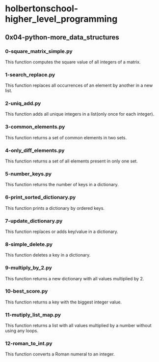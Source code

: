 # holbertonschool-higher_level_programming
## 0x04-python-more_data_structures
### 0-square_matrix_simple.py
This function computes the square value of all integers of a matrix.
### 1-search_replace.py
This function replaces all occurrences of an element by another in a new list.
### 2-uniq_add.py
This function adds all unique integers in a list(only once for each integer).
### 3-common_elements.py
This function returns a set of common elements in two sets.
### 4-only_diff_elements.py
This function returns a set of all elements present in only one set.
### 5-number_keys.py
This function returns the number of keys in a dictionary.
### 6-print_sorted_dictionary.py
This function prints a dictionary by ordered keys.
### 7-update_dictionary.py
This function replaces or adds key/value in a dictionary.
### 8-simple_delete.py
This function deletes a key in a dictionary.
### 9-multiply_by_2.py
This function returns a new dictionary with all values multiplied by 2.
### 10-best_score.py
This function returns a key with the biggest integer value.
### 11-mutiply_list_map.py
This function returns a list with all values multiplied by a number without using any loops.
### 12-roman_to_int.py
This function converts a Roman numeral to an integer.
